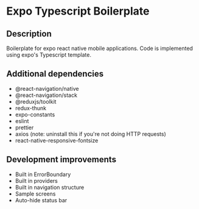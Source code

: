 # Expo Typescript Boilerplate

## Description
Boilerplate for expo react native mobile applications. Code is implemented
using expo's Typescript template.

## Additional dependencies
- @react-navigation/native
- @react-navigation/stack
- @reduxjs/toolkit
- redux-thunk
- expo-constants
- eslint
- prettier
- axios (note: uninstall this if you're not doing HTTP requests)
- react-native-responsive-fontsize

## Development improvements
- Built in ErrorBoundary
- Built in providers
- Built in navigation structure
- Sample screens
- Auto-hide status bar
